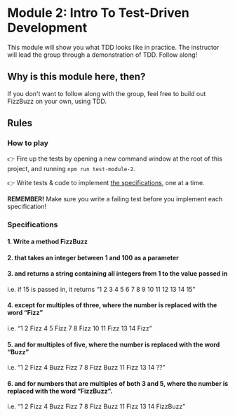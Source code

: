 # Module 2: Intro To Test-Driven Development

This module will show you what TDD looks like in practice. The instructor will lead the group through a demonstration of TDD. Follow along!

## Why is this module here, then?

If you don't want to follow along with the group, feel free to build out FizzBuzz on your own, using TDD.

## Rules

### How to play

&#128073; Fire up the tests by opening a new command window at the root of this project, and running `npm run test-module-2`.

&#128073; Write tests & code to implement [the specifications](#specifications), one at a time. 

**REMEMBER!** Make sure you write a failing test before you implement each specification!

### Specifications

#### 1. Write a method FizzBuzz

#### 2. that takes an integer between 1 and 100 as a parameter

#### 3. and returns a string containing all integers from 1 to the value passed in

i.e. if 15 is passed in, it returns “1 2 3 4 5 6 7 8 9 10 11 12 13 14 15”

#### 4. except for multiples of three, where the number is replaced with the word “Fizz”

i.e. “1 2 Fizz 4 5 Fizz 7 8 Fizz 10 11 Fizz 13 14 Fizz”

#### 5. and for multiples of five, where the number is replaced with the word “Buzz”
  
i.e. “1 2 Fizz 4 Buzz Fizz 7 8 Fizz Buzz 11 Fizz 13 14 ??”

#### 6. and for numbers that are multiples of both 3 and 5, where the number is replaced with the word “FizzBuzz”.

i.e. “1 2 Fizz 4 Buzz Fizz 7 8 Fizz Buzz 11 Fizz 13 14 FizzBuzz”
